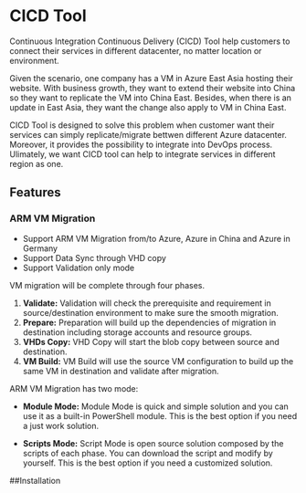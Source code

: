 # CICD Tool

Continuous Integration Continuous Delivery (CICD) Tool help customers to connect their services in different datacenter, no matter location or environment. 

Given the scenario, one company has a VM in Azure East Asia hosting their website. With business growth, they want to extend their website into China so they want to replicate the VM into China East. Besides, when there is an update in East Asia, they want the change also apply to VM in China East.

CICD Tool is designed to solve this problem when customer want their services can simply replicate/migrate bettwen different Azure datacenter. Moreover, it provides the possibility to integrate into DevOps process. Ulimately, we want CICD tool can help to integrate services in different region as one.

## Features

### ARM VM Migration

* Support ARM VM Migration from/to Azure, Azure in China and Azure in Germany
* Support Data Sync through VHD copy
* Support Validation only mode

VM migration will be complete through four phases.

1. __Validate:__ Validation will check the prerequisite and requirement in source/destination environment to make sure the smooth migration.
2. __Prepare:__ Preparation will build up the dependencies of migration in destination including storage accounts and resource groups.
3. __VHDs Copy:__ VHD Copy will start the blob copy between source and destination.
4. __VM Build:__ VM Build will use the source VM configuration to build up the same VM in destination and validate after migration.

ARM VM Migration has two mode:

* __Module Mode:__ Module Mode is quick and simple solution and you can use it as a built-in PowerShell module. This is the best option if you need a just work solution.

* __Scripts Mode:__ Script Mode is open source solution composed by the scripts of each phase. You can download the script and modify by yourself. This is the best option if you need a customized solution.

##Installation
